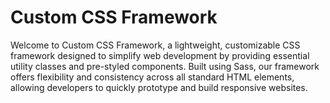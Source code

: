 # Custom CSS Framework

Welcome to Custom CSS Framework, a lightweight, customizable CSS framework designed to simplify web development by providing essential utility classes and pre-styled components. Built using Sass, our framework offers flexibility and consistency across all standard HTML elements, allowing developers to quickly prototype and build responsive websites.